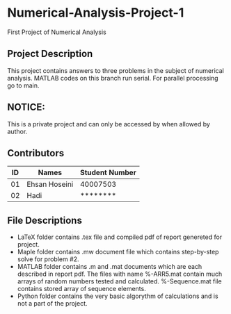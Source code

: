 # Numerical-Analysis-Project-1
First Project of Numerical Analysis


## Project Description
This project contains answers to three problems in the subject of numerical analysis. MATLAB codes on this branch run serial. For parallel processing go to main.

## NOTICE:
This is a private project and can only be accessed by when allowed by author.

## Contributors
| ID |     Names     | Student Number |
|----|---------------|----------------|
| 01 | Ehsan Hoseini |    40007503    |
| 02 | Hadi          |    ********    |

## File Descriptions
- LaTeX folder contains .tex file and compiled pdf of report genereted for project.
- Maple folder contains .mw document file which contains step-by-step solve for problem #2.
- MATLAB folder contains .m and .mat documents which are each described in report pdf. The files with name %-ARR5.mat contain much arrays of random numbers tested and calculated. %-Sequence.mat file contains stored array of sequence elements.
- Python folder contains the very basic algorythm of calculations and is not a part of the project.
